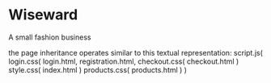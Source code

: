 # Wiseward
A small fashion business

the page inheritance operates similar to this textual representation:
script.js(
  login.css(
    login.html,
    registration.html,
    checkout.css(
        checkout.html
    )
  style.css(
    index.html
  )
    products.css(
      products.html
    )
)



